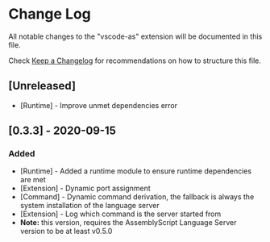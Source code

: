 # Change Log

All notable changes to the "vscode-as" extension will be documented in this file.

Check [Keep a Changelog](http://keepachangelog.com/) for recommendations on how to structure this file.

## [Unreleased]

- [Runtime] - Improve unmet dependencies error

## [0.3.3] - 2020-09-15

### Added

- [Runtime] - Added a runtime module to ensure runtime dependencies are met
- [Extension] - Dynamic port assignment
- [Command] - Dynamic command derivation, the fallback is always the system installation of the language server
- [Extension] - Log which command is the server started from
- **Note:** this version, requires the AssemblyScript Language Server version to be at least v0.5.0

